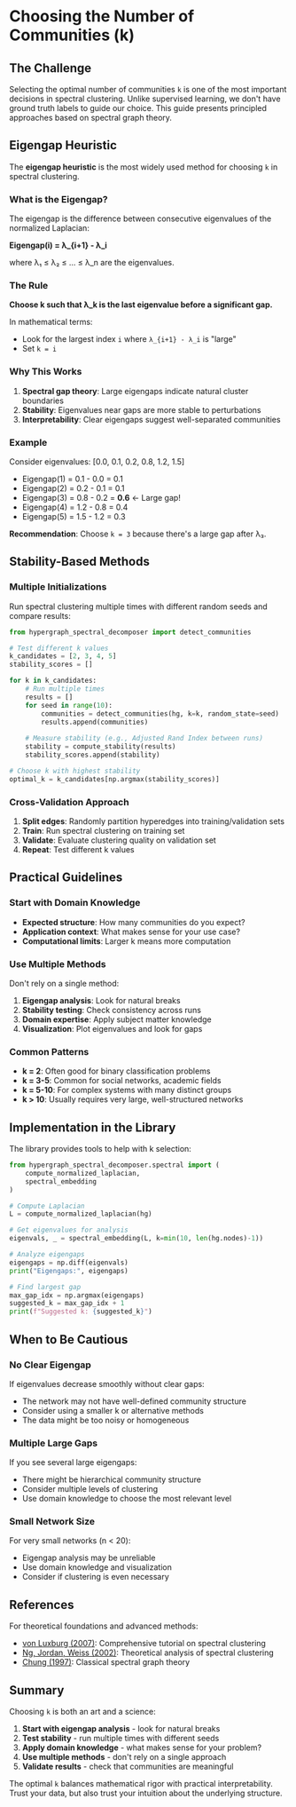 # Choosing the Number of Communities (k)

## The Challenge

Selecting the optimal number of communities `k` is one of the most important decisions in spectral clustering. Unlike supervised learning, we don't have ground truth labels to guide our choice. This guide presents principled approaches based on spectral graph theory.

## Eigengap Heuristic

The **eigengap heuristic** is the most widely used method for choosing `k` in spectral clustering.

### What is the Eigengap?

The eigengap is the difference between consecutive eigenvalues of the normalized Laplacian:

**Eigengap(i) = λ_{i+1} - λ_i**

where λ₁ ≤ λ₂ ≤ ... ≤ λ_n are the eigenvalues.

### The Rule

**Choose k such that λ_k is the last eigenvalue before a significant gap.**

In mathematical terms:
- Look for the largest index `i` where `λ_{i+1} - λ_i` is "large"
- Set `k = i`

### Why This Works

1. **Spectral gap theory**: Large eigengaps indicate natural cluster boundaries
2. **Stability**: Eigenvalues near gaps are more stable to perturbations
3. **Interpretability**: Clear eigengaps suggest well-separated communities

### Example

Consider eigenvalues: [0.0, 0.1, 0.2, 0.8, 1.2, 1.5]

- Eigengap(1) = 0.1 - 0.0 = 0.1
- Eigengap(2) = 0.2 - 0.1 = 0.1  
- Eigengap(3) = 0.8 - 0.2 = **0.6** ← Large gap!
- Eigengap(4) = 1.2 - 0.8 = 0.4
- Eigengap(5) = 1.5 - 1.2 = 0.3

**Recommendation**: Choose `k = 3` because there's a large gap after λ₃.

## Stability-Based Methods

### Multiple Initializations

Run spectral clustering multiple times with different random seeds and compare results:

```python
from hypergraph_spectral_decomposer import detect_communities

# Test different k values
k_candidates = [2, 3, 4, 5]
stability_scores = []

for k in k_candidates:
    # Run multiple times
    results = []
    for seed in range(10):
        communities = detect_communities(hg, k=k, random_state=seed)
        results.append(communities)
    
    # Measure stability (e.g., Adjusted Rand Index between runs)
    stability = compute_stability(results)
    stability_scores.append(stability)

# Choose k with highest stability
optimal_k = k_candidates[np.argmax(stability_scores)]
```

### Cross-Validation Approach

1. **Split edges**: Randomly partition hyperedges into training/validation sets
2. **Train**: Run spectral clustering on training set
3. **Validate**: Evaluate clustering quality on validation set
4. **Repeat**: Test different k values

## Practical Guidelines

### Start with Domain Knowledge

- **Expected structure**: How many communities do you expect?
- **Application context**: What makes sense for your use case?
- **Computational limits**: Larger k means more computation

### Use Multiple Methods

Don't rely on a single method:

1. **Eigengap analysis**: Look for natural breaks
2. **Stability testing**: Check consistency across runs
3. **Domain expertise**: Apply subject matter knowledge
4. **Visualization**: Plot eigenvalues and look for gaps

### Common Patterns

- **k = 2**: Often good for binary classification problems
- **k = 3-5**: Common for social networks, academic fields
- **k = 5-10**: For complex systems with many distinct groups
- **k > 10**: Usually requires very large, well-structured networks

## Implementation in the Library

The library provides tools to help with k selection:

```python
from hypergraph_spectral_decomposer.spectral import (
    compute_normalized_laplacian,
    spectral_embedding
)

# Compute Laplacian
L = compute_normalized_laplacian(hg)

# Get eigenvalues for analysis
eigenvals, _ = spectral_embedding(L, k=min(10, len(hg.nodes)-1))

# Analyze eigengaps
eigengaps = np.diff(eigenvals)
print("Eigengaps:", eigengaps)

# Find largest gap
max_gap_idx = np.argmax(eigengaps)
suggested_k = max_gap_idx + 1
print(f"Suggested k: {suggested_k}")
```

## When to Be Cautious

### No Clear Eigengap

If eigenvalues decrease smoothly without clear gaps:
- The network may not have well-defined community structure
- Consider using a smaller k or alternative methods
- The data might be too noisy or homogeneous

### Multiple Large Gaps

If you see several large eigengaps:
- There might be hierarchical community structure
- Consider multiple levels of clustering
- Use domain knowledge to choose the most relevant level

### Small Network Size

For very small networks (n < 20):
- Eigengap analysis may be unreliable
- Use domain knowledge and visualization
- Consider if clustering is even necessary

## References

For theoretical foundations and advanced methods:

- [von Luxburg (2007)](https://arxiv.org/abs/0711.0189): Comprehensive tutorial on spectral clustering
- [Ng, Jordan, Weiss (2002)](https://ai.stanford.edu/~ang/papers/nips01-spectral.pdf): Theoretical analysis of spectral clustering
- [Chung (1997)](https://bookstore.ams.org/cbms-92/): Classical spectral graph theory

## Summary

Choosing `k` is both an art and a science:

1. **Start with eigengap analysis** - look for natural breaks
2. **Test stability** - run multiple times with different seeds
3. **Apply domain knowledge** - what makes sense for your problem?
4. **Use multiple methods** - don't rely on a single approach
5. **Validate results** - check that communities are meaningful

The optimal `k` balances mathematical rigor with practical interpretability. Trust your data, but also trust your intuition about the underlying structure.
